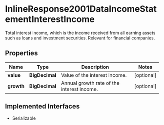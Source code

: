 

# InlineResponse2001DataIncomeStatementInterestIncome

Total interest income, which is the income received from all earning assets such as loans and investment securities. Relevant for financial companies.

## Properties

Name | Type | Description | Notes
------------ | ------------- | ------------- | -------------
**value** | **BigDecimal** | Value of the interest income. |  [optional]
**growth** | **BigDecimal** | Annual growth rate of the interest income. |  [optional]


## Implemented Interfaces

* Serializable


